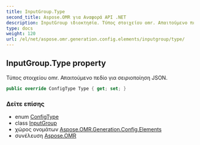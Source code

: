 ```yaml
---
title: InputGroup.Type
second_title: Aspose.OMR για Αναφορά API .NET
description: InputGroup ιδιοκτησία. Τύπος στοιχείου omr. Απαιτούμενο πεδίο για σειριοποίηση JSON.
type: docs
weight: 120
url: /el/net/aspose.omr.generation.config.elements/inputgroup/type/
---
```

## InputGroup.Type property

Τύπος στοιχείου omr. Απαιτούμενο πεδίο για σειριοποίηση JSON.

```csharp
public override ConfigType Type { get; set; }
```

### Δείτε επίσης

* enum [ConfigType](../../../aspose.omr.generation.config.enums/configtype/)
* class [InputGroup](../)
* χώρος ονομάτων [Aspose.OMR.Generation.Config.Elements](../../inputgroup/)
* συνέλευση [Aspose.OMR](../../../)



